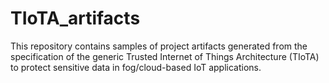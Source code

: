# TIoTA_artifacts
This repository contains samples of project artifacts generated from the specification of the generic Trusted Internet of Things Architecture (TIoTA) to protect sensitive data in fog/cloud-based IoT applications.
